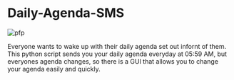 # Daily-Agenda-SMS
![pfp](file:///C:/Users/Londo/Downloads/New%20Project.png)


Everyone wants to wake up with their daily agenda set out infornt of them. This python script sends you your daily agenda everyday at 05:59 AM, but everyones agenda changes, so there is a GUI that allows you to change your agenda easily and quickly.
